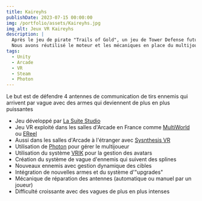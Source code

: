 ```yaml
---
title: Kaireyhs
publishDate: 2023-07-15 00:00:00
img: /portfolio/assets/Kaireyhs.jpg
img_alt: Jeux VR Kaireyhs
description: |
  Après le jeu de pirate "Trails of Gold", un jeu de Tower Defense futuriste a été développé par La Suite Studio" : "Kaireyhs".
  Nous avons réutilisé le moteur et les mécaniques en place du multijoueur pour proposer une autre expérience aux salles d'Arcade  
tags:
  - Unity
  - Arcade
  - VR
  - Steam
  - Photon
---
```

<p>
  Le but est de défendre 4 antennes de communication de tirs ennemis qui arrivent par vague avec des armes qui deviennent de plus en plus puissantes
</p>
<div>
  <p>
    <ul>
      <li>Jeu développé par <a href ="https://www.linkedin.com/company/la-suite-studio/" target="_blank">La Suite Studio</a>
      <li>Jeu VR exploité dans les salles d'Arcade en France comme <a href ="https://www.multiworld.com/jeux/86/kaireyhs/" target="_blank"> MultiWorld</a> ou <a href ="https://ereel.fr/experiences/shooting/kaireyhs-le-defi-vr-ultime-pour-tireurs-delite-e-reel/" target="_blank"> EReel</a>
      <li>Aussi dans les salles d'Arcade à l'étranger avec <a href ="https://games.synthesisvr.com/games/kaireyhs" target="_blank"> Sysnthesis VR </a>
      <li>Utilisation de <a href ="https://www.photonengine.com/#" target="_blank"> Photon</a> pour gérer le multijoueur
      <li>Utilisation du système <a href ="http://www.root-motion.com/finalikdox/html/page16.html" target="_blank"> VRIK</a> pour la gestion des avatars
      <li>Création du système de vague d'ennemis qui suivent des splines
      <li>Nouveaux ennemis avec gestion dynamique des cibles
      <li>Intégration de nouvelles armes et du système d'"upgrades"
      <li>Mécanique de réparation des antennes (automatique ou manuel par un joueur)
      <li>Difficulté croissante avec des vagues de plus en plus intenses
    </ul>
  </p>
</div>
